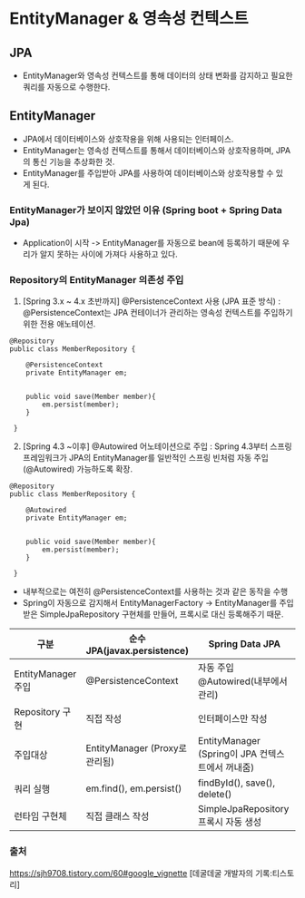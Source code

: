 # EntityManager & 영속성 컨텍스트

## JPA
- EntityManager와 영속성 컨텍스트를 통해 데이터의 상태 변화를 감지하고 필요한 쿼리를 자동으로 수행한다.

## EntityManager
- JPA에서 데이터베이스와 상호작용을 위해 사용되는 인터페이스.
- EntityManager는 영속성 컨텍스트를 통해서 데이터베이스와 상호작용하며, JPA의 통신 기능을 추상화한 것.
- EntityManager를 주입받아 JPA를 사용하여 데이터베이스와 상호작용할 수 있게 된다.


### EntityManager가 보이지 않았던 이유 (Spring boot + Spring Data Jpa)
- Application이 시작 -> EntityManager를 자동으로 bean에 등록하기 때문에 우리가 알지 못하는 사이에 가져다 사용하고 있다.

### Repository의 EntityManager 의존성 주입
1. [Spring 3.x ~ 4.x 초반까지] @PersistenceContext 사용 (JPA 표준 방식)
: @PersistenceContext는 JPA 컨테이너가 관리하는 영속성 컨텍스트를 주입하기 위한 전용 애노테이션.

```
@Repository
public class MemberRepository {

    @PersistenceContext
    private EntityManager em;


    public void save(Member member){
        em.persist(member);
    }
    
 }
```

2. [Spring 4.3 ~이후] @Autowired 어노테이션으로 주입
: Spring 4.3부터 스프링 프레임워크가 JPA의 EntityManager를 일반적인 스프링 빈처럼 자동 주입(@Autowired) 가능하도록 확장.

```
@Repository
public class MemberRepository {

    @Autowired
    private EntityManager em;

    
    public void save(Member member){
        em.persist(member);
    }
    
 }
```
- 내부적으로는 여전히 @PersistenceContext를 사용하는 것과 같은 동작을 수행
- Spring이 자동으로 감지해서 EntityManagerFactory → EntityManager를 주입받은 SimpleJpaRepository 구현체를 만들어, 프록시로 대신 등록해주기 때문.


|구분|순수 JPA(javax.persistence)|Spring Data JPA|
|---|---|---|
|EntityManager 주입|@PersistenceContext|자동 주입 @Autowired(내부에서 관리)|
|Repository 구현|직접 작성|인터페이스만 작성|
|주입대상|EntityManager (Proxy로 관리됨)|EntityManager (Spring이 JPA 컨텍스트에서 꺼내줌)|
|쿼리 실행|em.find(), em.persist()|findById(), save(), delete()|
|런타임 구현체|직접 클래스 작성|SimpleJpaRepository 프록시 자동 생성|

### 출처
https://sjh9708.tistory.com/60#google_vignette [데굴데굴 개발자의 기록:티스토리]
